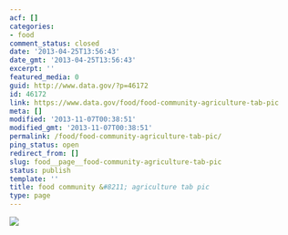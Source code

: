 ```yaml
---
acf: []
categories:
- food
comment_status: closed
date: '2013-04-25T13:56:43'
date_gmt: '2013-04-25T13:56:43'
excerpt: ''
featured_media: 0
guid: http://www.data.gov/?p=46172
id: 46172
link: https://www.data.gov/food/food-community-agriculture-tab-pic
meta: []
modified: '2013-11-07T00:38:51'
modified_gmt: '2013-11-07T00:38:51'
permalink: /food/food-community-agriculture-tab-pic/
ping_status: open
redirect_from: []
slug: food__page__food-community-agriculture-tab-pic
status: publish
template: ''
title: food community &#8211; agriculture tab pic
type: page
---
```

![](https://s3.amazonaws.com/bsp-ocsit-prod-east-appdata/datagov/wordpress/2013/10/attachments/agriculture.jpg)


